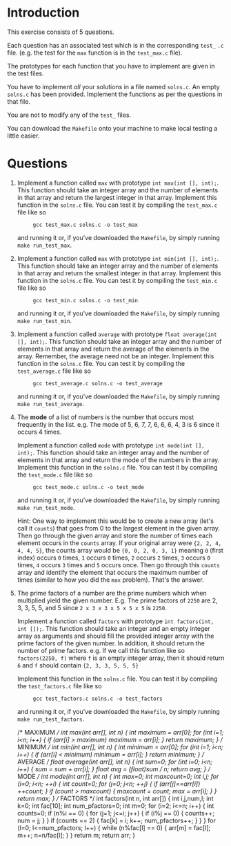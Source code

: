 # Introduction
This exercise consists of 5 questions. 

Each question has an associated test which is in the corresponding
`test_` `.c` file. (e.g. the test for the `max` function is in the
`test_max.c` file).

The prototypes for each function that you have to implement are given
in the test files. 

You have to implement *all* your solutions in a file named
`solns.c`. An empty `solns.c` has been provided. Implement the
functions as per the questions in that file. 

You are not to modify any of the `test_` files. 

You can download the `Makefile` onto your machine to make local
testing a little easier.


# Questions

1. Implement a function called `max` with prototype `int max(int [],
   int);`. This function should take an integer array and the number
   of elements in that array and return the largest integer in that
   array. Implement this function in the `solns.c` file. You can test
   it by compiling the `test_max.c` file like so 
       
            gcc test_max.c solns.c -o test_max
            
   and running it or, if you've downloaded the `Makefile`, by simply
   running `make run_test_max`.

1. Implement a function called `max` with prototype `int min(int [],
   int);`. This function should take an integer array and the number
   of elements in that array and return the smallest integer in that
   array. Implement this function in the `solns.c` file. You can test
   it by compiling the `test_min.c` file like so 
       
            gcc test_min.c solns.c -o test_min
            
   and running it or, if you've downloaded the `Makefile`, by simply
   running `make run_test_min`.


1. Implement a function called `average` with prototype `float
   average(int [], int);`. This function should take an integer array
   and the number of elements in that array and return the average of
   the elements in the array. Remember, the average need not be an
   integer. Implement this function in the `solns.c` file. You can
   test it by compiling the `test_average.c` file like so
       
            gcc test_average.c solns.c -o test_average
            
   and running it or, if you've downloaded the `Makefile`, by simply
   running `make run_test_average`.

1. The **mode** of a list of numbers is the number that occurs most
   frequently in the list. e.g. The mode of 5, 6, 7, 7, 6, 6, 6, 4, 3
   is 6 since it occurs 4 times. 

   Implement a function called `mode` with prototype `int mode(int
   [], int);`. This function should take an integer array and the
   number of elements in that array and return the mode of the
   numbers in the array. Implement this function in the `solns.c`
   file. You can test it by compiling the `test_mode.c` file like
   so
       
            gcc test_mode.c solns.c -o test_mode
            
   and running it or, if you've downloaded the `Makefile`, by simply
   running `make run_test_mode`.
   
   Hint: One way to implement this would be to create a new array
   (let's call it `counts`) that goes from 0 to the largest element in
   the given array. Then go through the given array and store the
   number of times each element occurs in the `counts` array. If your
   original array were `{2, 2, 4, 4, 4, 5}`, the counts array would be
   `{0, 0, 2, 0, 3, 1}` meaning `0` (first index) occurs `0` times,
   `1` occurs `0` times, `2` occurs `2` times, `3` occurs `0` times,
   `4` occurs `3` times and `5` occurs once. Then go through this
   `counts` array and identify the element that occurs the maximum
   number of times (similar to how you did the `max` problem). That's
   the answer.
   
1. The prime factors of a number are the prime numbers which when
   multiplied yield the given number. E.g. The prime factors of `2250`
   are 2, 3, 3, 5, 5, and 5 since `2 x 3 x 3 x 5 x 5 x 5` is `2250`. 

   Implement a function called `factors` with prototype `int
   factors(int, int []);`. This function should take an integer and an
   empty integer array as arguments and should fill the provided
   integer array with the prime factors of the given number. In
   addition, it should return the number of prime factors.  e.g. 
   If we call this function like so `factors(2250, f)` where `f` is an
   empty integer array, then it should return `6` and `f` should contain
   `{2, 3, 3, 5, 5, 5}`
   
   Implement this function in the `solns.c` file. You can test it by
   compiling the `test_factors.c` file like so
       
            gcc test_factors.c solns.c -o test_factors
            
   and running it or, if you've downloaded the `Makefile`, by simply
   running `make run_test_factors`.
   

    
    /* MAXIMUM */
int max(int arr[], int n)
{
 int maximum = arr[0]; 
 for (int i=1; i<n; i++)
 {
  if (arr[i] > maximum)
   maximum = arr[i];
 }
 return maximum;
}
/* MINIMUM */
int min(int arr[], int n)
{
 int minimum = arr[0];
 for (int i=1; i<n; i++)
 {
  if (arr[i] < minimum)
   minimum = arr[i];
 }
 return minimum;
}
/* AVERAGE */
float average(int arr[], int n)
{
 int sum=0;
 for (int i=0; i<n; i++)
 {
  sum = sum + arr[i];
 }
 float avg = (float)sum / n;
 return avg;
}
/* MODE */
int mode(int arr[], int n)
{
 int max=0;
 int maxcount=0;
 int i,j;
 for (i=0; i<n; ++i)
 {
  int count=0;
  for (j=0; j<n; ++j)
  { 
   if (arr[j]==arr[i])
   ++count;
  }
  if (count > maxcount)
  {
   maxcount = count;
   max = arr[i];
  }
 }
 return max;
}
/* FACTORS */
int factors(int n, int arr[])
{
 int i,j,num,l;
 int k=0;
 int fac[10];
 int num_pfactors=0;
 int m=0;
 for (i=2; i<=n; i++) 
 {
  int counts=0;
  if (n%i == 0) 
  {
   for (j=1; j<=i; j++)
   {
    if (i%j == 0)
    {
     counts++; 
     num = j;
    }
   }
   if (counts == 2) 
   {
    fac[k] = i; 
    k++;
    num_pfactors++;
   }
  }
 }
 for (l=0; l<=num_pfactors; l++) 
 { 
  while (n%fac[l] == 0)
  {
   arr[m] = fac[l];
   m++;
   n=n/fac[l];
  }
 }
 return m;
 return arr;
}
    

